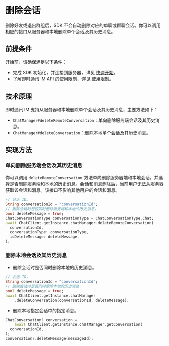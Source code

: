 # 删除会话

<Toc />

删除好友或退出群组后，SDK 不会自动删除对应的单聊或群聊会话。你可以调用相应的接口从服务器和本地删除单个会话及其历史消息。

## 前提条件

开始前，请确保满足以下条件：

- 完成 SDK 初始化，并连接到服务器，详见 [快速开始](quickstart.html)。
- 了解即时通讯 IM API 的使用限制，详见 [使用限制](limitation.html)。

## 技术原理

即时通讯 IM 支持从服务器和本地删除单个会话及其历史消息，主要方法如下：

- `ChatManager#deleteRemoteConversation`：单向删除服务端会话及其历史消息。
- `ChatManager#deleteConversation`：删除本地单个会话及其历史消息。

## 实现方法

### 单向删除服务端会话及其历史消息

你可以调用 `deleteRemoteConversation` 方法单向删除服务器端和本地会话，并选择是否删除服务端和本地的历史消息。会话和消息删除后，当前用户无法从服务器获取该会话和消息。该接口不影响其他用户的会话和消息。

```dart
// 会话 ID。
String conversationId = "conversationId";
// 删除会话时是否同时删除服务端和本地的历史消息。
bool deleteMessage = true;
ChatConversationType conversationType = ChatConversationType.Chat;
await ChatClient.getInstance.chatManager.deleteRemoteConversation(
  conversationId,
  conversationType: conversationType,
  isDeleteMessage: deleteMessage,
);
```

### 删除本地会话及其历史消息

- 删除会话时是否同时删除本地的历史消息。

```dart
// 会话 ID。
String conversationId = "conversationId";
// 删除会话时是否同时删除本地的历史消息
bool deleteMessage = true;
await ChatClient.getInstance.chatManager
    .deleteConversation(conversationId, deleteMessage);
```

- 删除本地指定会话中的指定消息。

```dart
ChatConversation? conversation =
    await ChatClient.getInstance.chatManager.getConversation(
  conversationId,
);
conversation?.deleteMessage(messageId);
```
